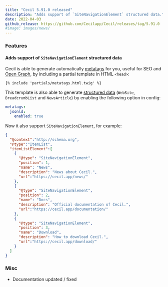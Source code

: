 ```yaml
---
title: "Cecil 5.91.0 released"
description: "Adds support of `SiteNavigationElement` structured data."
date: 2022-04-03
github_release: https://github.com/Cecilapp/Cecil/releases/tag/5.91.0
#image: images/news/
---
```

### Features

#### Adds support of `SiteNavigationElement` structured data

Cecil is able to generate automatically [metatags](/documentation/configuration#metatags) for you, useful for SEO and [Open Graph](https://ogp.me/), by including a partial template in HTML `<head>`:

```twig
{% include 'partials/metatags.html.twig' %}
```

This template is also able to generate [structured data](https://developers.google.com/search/docs/advanced/structured-data/intro-structured-data) (`WebSite`, `BreadcrumbList` and `NewsArticle`)  by enabling the following option in config:

```yaml
metatags:
  jsonld:
    enabled: true 
```

Now it also support `SiteNavigationElement`, for example:

```json
{
  "@context":"http://schema.org",
  "@type":"ItemList",
  "itemListElement":[
    {
      "@type": "SiteNavigationElement",
      "position": 1,
      "name": "News",
      "description": "News about Cecil.",
      "url":"https://cecil.app/news/"
    },
    {
      "@type": "SiteNavigationElement",
      "position": 2,
      "name": "Docs",
      "description": "Official documentation of Cecil.",
      "url":"https://cecil.app/documentation/"
    },
    {
      "@type": "SiteNavigationElement",
      "position": 3,
      "name": "Download",
      "description": "How to download Cecil.",
      "url":"https://cecil.app/download/"
    }
  ]
}
```

### Misc

- Documentation updated / fixed

